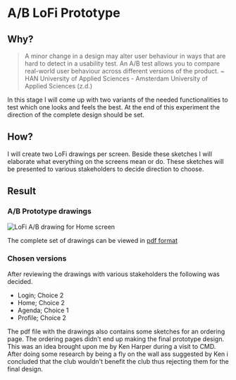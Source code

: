 # A/B LoFi Prototype
## Why?
> A minor change in a design may alter user behaviour in ways that are hard to detect in a usability test. An A/B test allows you to compare real-world user behaviour across different versions of the product. ~ HAN University of Applied Sciences - Amsterdam University of Applied Sciences (z.d.)

In this stage I will come up with two variants of the needed functionalities to test which one looks and feels the best. At the end of this experiment the direction of the complete design should be set.

## How?
I will create two LoFi drawings per screen. Beside these sketches I will elaborate what everything on the screens mean or do. These sketches will be presented to various stakeholders to decide direction to choose.

## Result
### A/B Prototype drawings
![LoFi A/B drawing for Home screen](../assets/images/lofi-prototype.png)

The complete set of drawings can be viewed in [pdf format](../assets/downloads/lofi-prototype.pdf)

### Chosen versions
After reviewing the drawings with various stakeholders the following was decided.

- Login; Choice 2
- Home; Choice 2
- Agenda; Choice 1
- Profile; Choice 2

The pdf file with the drawings also contains some sketches for an ordering page. The ordering pages didn't end up making the final prototype design. This was an idea brought upon me by Ken Harper during a visit to CMD. After doing some research by being a fly on the wall ass suggested by Ken i concluded that the club wouldn't benefit the club thus rejecting them for the final design.
